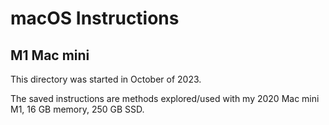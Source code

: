 # macOS Instructions

## M1 Mac mini

This directory was started in October of 2023.

The saved instructions are methods explored/used with my 2020 Mac mini M1, 16 GB memory, 250 GB SSD.


